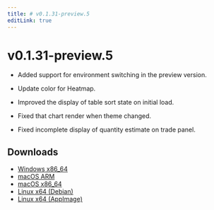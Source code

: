 ```yaml
---
title: # v0.1.31-preview.5
editLink: true
---
```


# v0.1.31-preview.5

- Added support for environment switching in the preview version.
- Update color for Heatmap.


- Improved the display of table sort state on initial load.
- Fixed that chart render when theme changed.

- Fixed incomplete display of quantity estimate on trade panel.

## Downloads

- [Windows x86_64](https://assets.lbkrs.com/github/release/longbridge-desktop/preview/longbridge-v0.1.31-preview.5-windows-x86_64.zip)
- [macOS ARM](https://assets.lbkrs.com/github/release/longbridge-desktop/preview/longbridge-v0.1.31-preview.5-macos-aarch64.dmg)
- [macOS x86_64](https://assets.lbkrs.com/github/release/longbridge-desktop/preview/longbridge-v0.1.31-preview.5-macos-x86_64.dmg)
- [Linux x64 (Debian)](https://assets.lbkrs.com/github/release/longbridge-desktop/preview/longbridge-v0.1.31-preview.5-linux-x86_64.deb)
- [Linux x64 (AppImage)](https://assets.lbkrs.com/github/release/longbridge-desktop/preview/longbridge-v0.1.31-preview.5-linux-x86_64.AppImage)